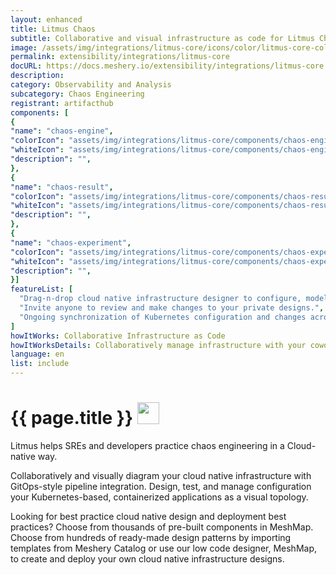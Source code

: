 ```yaml
---
layout: enhanced
title: Litmus Chaos
subtitle: Collaborative and visual infrastructure as code for Litmus Chaos
image: /assets/img/integrations/litmus-core/icons/color/litmus-core-color.svg
permalink: extensibility/integrations/litmus-core
docURL: https://docs.meshery.io/extensibility/integrations/litmus-core
description: 
category: Observability and Analysis
subcategory: Chaos Engineering
registrant: artifacthub
components: [
{
"name": "chaos-engine",
"colorIcon": "assets/img/integrations/litmus-core/components/chaos-engine/icons/color/chaos-engine-color.svg",
"whiteIcon": "assets/img/integrations/litmus-core/components/chaos-engine/icons/white/chaos-engine-white.svg",
"description": "",
},
{
"name": "chaos-result",
"colorIcon": "assets/img/integrations/litmus-core/components/chaos-result/icons/color/chaos-result-color.svg",
"whiteIcon": "assets/img/integrations/litmus-core/components/chaos-result/icons/white/chaos-result-white.svg",
"description": "",
},
{
"name": "chaos-experiment",
"colorIcon": "assets/img/integrations/litmus-core/components/chaos-experiment/icons/color/chaos-experiment-color.svg",
"whiteIcon": "assets/img/integrations/litmus-core/components/chaos-experiment/icons/white/chaos-experiment-white.svg",
"description": "",
}]
featureList: [
  "Drag-n-drop cloud native infrastructure designer to configure, model, and deploy your workloads.",
  "Invite anyone to review and make changes to your private designs.",
  "Ongoing synchronization of Kubernetes configuration and changes across any number of clusters."
]
howItWorks: Collaborative Infrastructure as Code
howItWorksDetails: Collaboratively manage infrastructure with your coworkers synchronously sharing the same designs.
language: en
list: include
---
```

<h1>{{ page.title }} <img src="{{ page.image }}" style="width: 35px; height: 35px;" /></h1>

<p>
Litmus helps  SREs and developers practice chaos engineering in a Cloud-native way.
</p>
<p>
    Collaboratively and visually diagram your cloud native infrastructure with GitOps-style pipeline integration. Design, test, and manage configuration your Kubernetes-based, containerized applications as a visual topology.
</p>
<p>
    Looking for best practice cloud native design and deployment best practices? Choose from thousands of pre-built components in MeshMap. Choose from hundreds of ready-made design patterns by importing templates from Meshery Catalog or use our low code designer, MeshMap, to create and deploy your own cloud native infrastructure designs.
</p>
